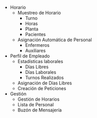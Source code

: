 - Horario
	- Muestreo de Horario
		- Turno
		- Horas
		- Planta
		- Pacientes
	- Asignación Automática de Personal
		- Enfermeros
		- Auxiliares
- Perfil de Empleado
	- Estadísticas laborales
		- Días Libres
		- Días Laborales
		- Turnos Realizados
	 - Asignación de Días Libres
	 - Creación de Peticiones
- Gestión
	- Gestión de Horarios
	- Lista de Personal
	- Buzón de Mensajería